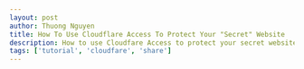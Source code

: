 ```yaml
---
layout: post
author: Thuong Nguyen
title: How To Use Cloudflare Access To Protect Your "Secret" Website
description: How to use Cloudfare Access to protect your secret website
tags: ['tutorial', 'cloudfare', 'share']
---
```



